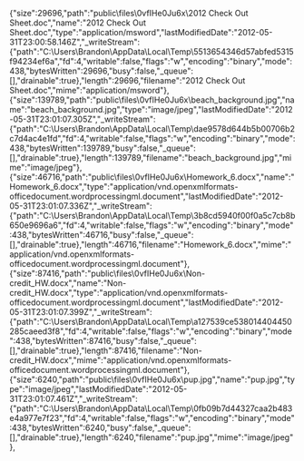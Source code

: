 {"size":29696,"path":"public\\files\\0vfIHe0Ju6x\\2012 Check Out Sheet.doc","name":"2012 Check Out Sheet.doc","type":"application/msword","lastModifiedDate":"2012-05-31T23:00:58.146Z","_writeStream":{"path":"C:\\Users\\Brandon\\AppData\\Local\\Temp\\5513654346d57abfed5315f94234ef6a","fd":4,"writable":false,"flags":"w","encoding":"binary","mode":438,"bytesWritten":29696,"busy":false,"_queue":[],"drainable":true},"length":29696,"filename":"2012 Check Out Sheet.doc","mime":"application/msword"},{"size":139789,"path":"public\\files\\0vfIHe0Ju6x\\beach_background.jpg","name":"beach_background.jpg","type":"image/jpeg","lastModifiedDate":"2012-05-31T23:01:07.305Z","_writeStream":{"path":"C:\\Users\\Brandon\\AppData\\Local\\Temp\\dae9578d644b5b00706b2c7d4ac4e1fd","fd":4,"writable":false,"flags":"w","encoding":"binary","mode":438,"bytesWritten":139789,"busy":false,"_queue":[],"drainable":true},"length":139789,"filename":"beach_background.jpg","mime":"image/jpeg"},{"size":46716,"path":"public\\files\\0vfIHe0Ju6x\\Homework_6.docx","name":"Homework_6.docx","type":"application/vnd.openxmlformats-officedocument.wordprocessingml.document","lastModifiedDate":"2012-05-31T23:01:07.336Z","_writeStream":{"path":"C:\\Users\\Brandon\\AppData\\Local\\Temp\\3b8cd5940f00f0a5c7cb8b650e9696a6","fd":4,"writable":false,"flags":"w","encoding":"binary","mode":438,"bytesWritten":46716,"busy":false,"_queue":[],"drainable":true},"length":46716,"filename":"Homework_6.docx","mime":"application/vnd.openxmlformats-officedocument.wordprocessingml.document"},{"size":87416,"path":"public\\files\\0vfIHe0Ju6x\\Non-credit_HW.docx","name":"Non-credit_HW.docx","type":"application/vnd.openxmlformats-officedocument.wordprocessingml.document","lastModifiedDate":"2012-05-31T23:01:07.399Z","_writeStream":{"path":"C:\\Users\\Brandon\\AppData\\Local\\Temp\\a127539ce538014404450285caeed3f8","fd":4,"writable":false,"flags":"w","encoding":"binary","mode":438,"bytesWritten":87416,"busy":false,"_queue":[],"drainable":true},"length":87416,"filename":"Non-credit_HW.docx","mime":"application/vnd.openxmlformats-officedocument.wordprocessingml.document"},{"size":6240,"path":"public\\files\\0vfIHe0Ju6x\\pup.jpg","name":"pup.jpg","type":"image/jpeg","lastModifiedDate":"2012-05-31T23:01:07.461Z","_writeStream":{"path":"C:\\Users\\Brandon\\AppData\\Local\\Temp\\0fb09b7d44327caa2b483e4a977e7f23","fd":4,"writable":false,"flags":"w","encoding":"binary","mode":438,"bytesWritten":6240,"busy":false,"_queue":[],"drainable":true},"length":6240,"filename":"pup.jpg","mime":"image/jpeg"},